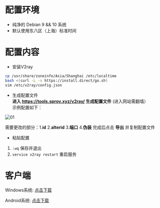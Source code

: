 # 配置环境
- 纯净的 Debian 9 && 10 系统
- 默认使用东八区（上海）标准时间

# 配置内容
- 安装V2ray
```bash
cp /usr/share/zoneinfo/Asia/Shanghai /etc/localtime
bash <(curl -L -s https://install.direct/go.sh)
vim /etc/v2ray/config.json
```
- 生成配置文件     
**进入 https://tools.sprov.xyz/v2ray/ 生成配置文件**  (进入网站需翻墙）           
示例配置如下：   

![01](https://github.com/charlieethan/firewall-proxy/blob/master/photos/3.jpg)

需要更改的部分：1.**id**  2.**alterid**  3.**端口**  4.**伪装**
完成后点击 **导出** 并复制配置文件  
- 粘贴配置   
1. `:wq` 保存并退出  
2. `service v2ray restart` 重启服务

# 客户端
Windows系统: [点击下载](https://github.com/2dust/v2rayN/releases)

Android系统: [点击下载](https://github.com/2dust/v2rayNG/releases) 
